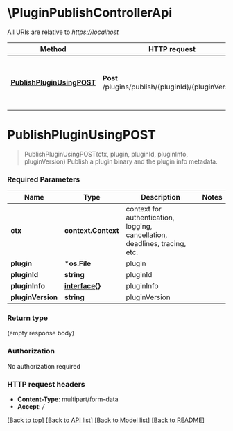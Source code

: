 # \PluginPublishControllerApi

All URIs are relative to *https://localhost*

Method | HTTP request | Description
------------- | ------------- | -------------
[**PublishPluginUsingPOST**](PluginPublishControllerApi.md#PublishPluginUsingPOST) | **Post** /plugins/publish/{pluginId}/{pluginVersion} | Publish a plugin binary and the plugin info metadata.


# **PublishPluginUsingPOST**
> PublishPluginUsingPOST(ctx, plugin, pluginId, pluginInfo, pluginVersion)
Publish a plugin binary and the plugin info metadata.

### Required Parameters

Name | Type | Description  | Notes
------------- | ------------- | ------------- | -------------
 **ctx** | **context.Context** | context for authentication, logging, cancellation, deadlines, tracing, etc.
  **plugin** | ***os.File**| plugin | 
  **pluginId** | **string**| pluginId | 
  **pluginInfo** | [**interface{}**](.md)| pluginInfo | 
  **pluginVersion** | **string**| pluginVersion | 

### Return type

 (empty response body)

### Authorization

No authorization required

### HTTP request headers

 - **Content-Type**: multipart/form-data
 - **Accept**: */*

[[Back to top]](#) [[Back to API list]](../README.md#documentation-for-api-endpoints) [[Back to Model list]](../README.md#documentation-for-models) [[Back to README]](../README.md)

